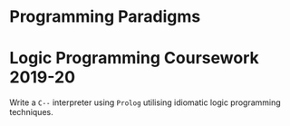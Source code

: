 # Programming Paradigms

# Logic Programming Coursework 2019-20

Write a `C--` interpreter using `Prolog` utilising idiomatic logic programming techniques.

